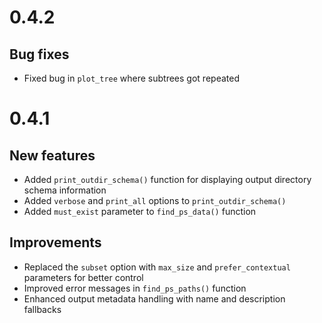 # 0.4.2

## Bug fixes

- Fixed bug in `plot_tree` where subtrees got repeated 


# 0.4.1

## New features

- Added `print_outdir_schema()` function for displaying output directory schema information
- Added `verbose` and `print_all` options to `print_outdir_schema()`
- Added `must_exist` parameter to `find_ps_data()` function

## Improvements

- Replaced the `subset` option with `max_size` and `prefer_contextual` parameters for better control
- Improved error messages in `find_ps_paths()` function
- Enhanced output metadata handling with name and description fallbacks

